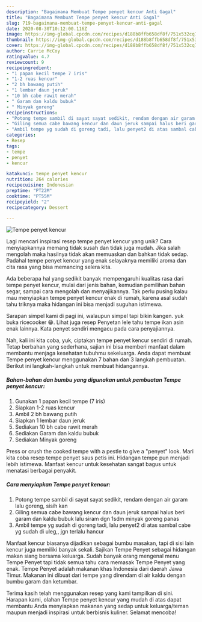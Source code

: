 ```yaml
---
description: "Bagaimana Membuat Tempe penyet kencur Anti Gagal"
title: "Bagaimana Membuat Tempe penyet kencur Anti Gagal"
slug: 719-bagaimana-membuat-tempe-penyet-kencur-anti-gagal
date: 2020-08-30T10:12:00.116Z
image: https://img-global.cpcdn.com/recipes/d188b8ffb658df8f/751x532cq70/tempe-penyet-kencur-foto-resep-utama.jpg
thumbnail: https://img-global.cpcdn.com/recipes/d188b8ffb658df8f/751x532cq70/tempe-penyet-kencur-foto-resep-utama.jpg
cover: https://img-global.cpcdn.com/recipes/d188b8ffb658df8f/751x532cq70/tempe-penyet-kencur-foto-resep-utama.jpg
author: Carrie McCoy
ratingvalue: 4.7
reviewcount: 9
recipeingredient:
- "1 papan kecil tempe 7 iris"
- "1-2 ruas kencur"
- "2 bh bawang putih"
- "1 lembar daun jeruk"
- "10 bh cabe rawit merah"
- " Garam dan kaldu bubuk"
- " Minyak goreng"
recipeinstructions:
- "Potong tempe sambil di sayat sayat sedikit, rendam dengan air garam lalu goreng, sisih kan"
- "Giling semua cabe bawang kencur dan daun jeruk sampai halus beri garam dan kaldu bubuk lalu siram dgn 1sdm minyak goreng panas"
- "Ambil tempe yg sudah di goreng tadi, lalu penyet2 di atas sambal cabe yg sudah di uleg,, jgn terlalu hancur"
categories:
- Resep
tags:
- tempe
- penyet
- kencur

katakunci: tempe penyet kencur 
nutrition: 264 calories
recipecuisine: Indonesian
preptime: "PT22M"
cooktime: "PT55M"
recipeyield: "2"
recipecategory: Dessert

---
```



![Tempe penyet kencur](https://img-global.cpcdn.com/recipes/d188b8ffb658df8f/751x532cq70/tempe-penyet-kencur-foto-resep-utama.jpg)

Lagi mencari inspirasi resep tempe penyet kencur yang unik? Cara menyiapkannya memang tidak susah dan tidak juga mudah. Jika salah mengolah maka hasilnya tidak akan memuaskan dan bahkan tidak sedap. Padahal tempe penyet kencur yang enak selayaknya memiliki aroma dan cita rasa yang bisa memancing selera kita.

Ada beberapa hal yang sedikit banyak mempengaruhi kualitas rasa dari tempe penyet kencur, mulai dari jenis bahan, kemudian pemilihan bahan segar, sampai cara mengolah dan menyajikannya. Tak perlu pusing kalau mau menyiapkan tempe penyet kencur enak di rumah, karena asal sudah tahu triknya maka hidangan ini bisa menjadi suguhan istimewa.

Sarapan simpel kami di pagi ini, walaupun simpel tapi bikin kangen. yuk buka ricecooker 😁. Lihat juga resep Penyetan lele tahu tempe ikan asin enak lainnya. Kata penyet sendiri mengacu pada cara penyajiannya.


Nah, kali ini kita coba, yuk, ciptakan tempe penyet kencur sendiri di rumah. Tetap berbahan yang sederhana, sajian ini bisa memberi manfaat dalam membantu menjaga kesehatan tubuhmu sekeluarga. Anda dapat membuat Tempe penyet kencur menggunakan 7 bahan dan 3 langkah pembuatan. Berikut ini langkah-langkah untuk membuat hidangannya.

<!--inarticleads1-->

##### Bahan-bahan dan bumbu yang digunakan untuk pembuatan Tempe penyet kencur:

1. Gunakan 1 papan kecil tempe (7 iris)
1. Siapkan 1-2 ruas kencur
1. Ambil 2 bh bawang putih
1. Siapkan 1 lembar daun jeruk
1. Sediakan 10 bh cabe rawit merah
1. Sediakan  Garam dan kaldu bubuk
1. Sediakan  Minyak goreng


Press or crush the cooked tempe with a pestle to give a &#34;penyet&#34; look. Mari kita coba resep tempe penyet saus petis ini. Hidangan tempe pun menjadi lebih istimewa. Manfaat kencur untuk kesehatan sangat bagus untuk menatasi berbagai penyakit. 

<!--inarticleads2-->

##### Cara menyiapkan Tempe penyet kencur:

1. Potong tempe sambil di sayat sayat sedikit, rendam dengan air garam lalu goreng, sisih kan
1. Giling semua cabe bawang kencur dan daun jeruk sampai halus beri garam dan kaldu bubuk lalu siram dgn 1sdm minyak goreng panas
1. Ambil tempe yg sudah di goreng tadi, lalu penyet2 di atas sambal cabe yg sudah di uleg,, jgn terlalu hancur


Manfaat kencur biasanya dijadikan sebagai bumbu masakan, tapi di sisi lain kencur juga memiliki banyak sekali. Sajikan Tempe Penyet sebagai hidangan makan siang bersama keluarga. Sudah banyak orang mengenal menu Tempe Penyet tapi tidak semua tahu cara memasak Tempe Penyet yang enak. Tempe Penyet adalah makanan khas Indonesia dari daerah Jawa Timur. Makanan ini dibuat dari tempe yang direndam di air kaldu dengan bumbu garam dan ketumbar. 

Terima kasih telah menggunakan resep yang kami tampilkan di sini. Harapan kami, olahan Tempe penyet kencur yang mudah di atas dapat membantu Anda menyiapkan makanan yang sedap untuk keluarga/teman maupun menjadi inspirasi untuk berbisnis kuliner. Selamat mencoba!
